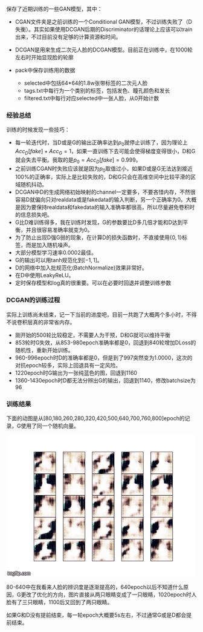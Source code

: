 保存了近期训练的一些GAN模型，其中：

- CGAN文件夹是之前训练的一个Conditional GAN模型，不过训练失败了（D失衡）。其实如果使用DCGAN后期的Discriminator的话理论上应该可以train出来，不过目前没有足够的计算资源和时间。
- DCGAN是用来生成二次元人脸的DCGAN模型。目前正在训练中，在1000轮左右时开始显现脸的轮廓

- pack中保存训练用的数据
  - selected中包括64\*64的1.8w张带标签的二次元人脸
  - tags.txt中每行为一个类别的标签，包括发色、瞳孔颜色和发长
  - filtered.txt中每行对应selected中一张人脸，从0开始计数

### 经验总结

训练的时候发现一些技巧：

- 每一轮迭代时，当D或是G的输出正确率达到$p_0$就停止训练了，因为理论上$Acc_D[fake]+Acc_G=1$，如果一直训练下去可能会使得梯度变得很小，D和G就会失去平衡。我取的是$p_0=Acc_D[fake]=0.999$。
- 之前训练CGAN时失败应该就是因为$p_0$取值过小，如果D或是G无法达到接近100%的正确率，实际上是比较失败的，D和G只会在高维空间中比较平滑的区域随机抖动。
- DCGAN中D的生成网络初始映射的channel一定要多，不要吝惜内存，不然很容易D就偏向只对realdata或是fakedata的输入判断，另一个正确率为0。大概是因为要保持realdata和fakedata的输入准确率都很高，所以尽量避免卷积时的信息损失吧。
- G比D难训练得多，我在训练时发现，G的参数要比D多几倍才能和D达到平衡，并且很容易准确率就变为0。
- 为了防止出现D强G弱的现象，在计算D的损失函数时，不直接使用$\{0,1\}​$标签，而是加入随机噪声。
- 大部分模型学习速率0.0002最佳。
- G的输出可以用tanh规范化到$[-1,1]$。
- D的网络中加入批规范化(BatchNormalize)效果非常好。
- 在D中使用LeakyReLU。
- 定时保存模型和log真的很重要。可以在必要时回退并调整训练参数

### DCGAN的训练过程

实际上训练尚未结束，记一下当前的进度吧，目前一共跑了大概两个多小时，不得不说卷积层真的非常省内存。

- 刚开始的500轮比较稳定，不需要人为干预，D和G就可以维持平衡
- 853轮时G失效，从853-980epoch准确率都是0，回退到840轮增加DLoss的随机性，重新开始训练。
- 960-996epoch时D的准确率都是0，但是到了997突然变为1.0000，这次的对抗epoch较多，实际上回退具有一定风险。
- 1220epoch时G输出为一张纯蓝色的图，回退到1160
- 1360-1430epoch时D都无法分辨出G的输出，回退到1140，修改batchsize为96

### 训练结果

下面的动图是从[80,180,260,280,320,420,500,640,700,760,800]epoch的记录，G使用了同一个随机向量。

![80to800](https://github.com/lengjiayi/GAN_Models/blob/master/DCGAN.gif)

80-640中在我看来人脸的辨识度是逐渐提高的，640epoch以后不知道什么原因，G更改了优化的方向，图片直接从两只眼睛变成了一只眼睛，1020epoch时人脸有了三只眼睛，1100后又回到了两只眼睛。

如果G和D没有提前结束，每一轮epoch大概要5s左右，不过通常G或是D都会提前结束。